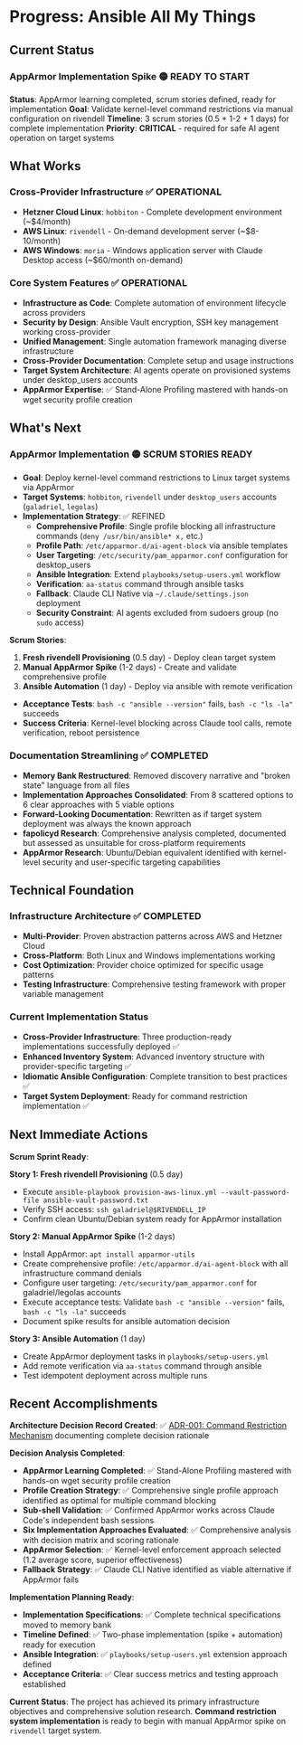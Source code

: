 # Progress: Ansible All My Things

## Current Status

### AppArmor Implementation Spike 🟡 READY TO START
**Status**: AppArmor learning completed, scrum stories defined, ready for implementation
**Goal**: Validate kernel-level command restrictions via manual configuration on rivendell
**Timeline**: 3 scrum stories (0.5 + 1-2 + 1 days) for complete implementation
**Priority**: **CRITICAL** - required for safe AI agent operation on target systems

## What Works

### Cross-Provider Infrastructure ✅ OPERATIONAL
- **Hetzner Cloud Linux**: `hobbiton` - Complete development environment (~$4/month)
- **AWS Linux**: `rivendell` - On-demand development server (~$8-10/month)
- **AWS Windows**: `moria` - Windows application server with Claude Desktop access (~$60/month on-demand)

### Core System Features ✅ OPERATIONAL
- **Infrastructure as Code**: Complete automation of environment lifecycle across providers
- **Security by Design**: Ansible Vault encryption, SSH key management working cross-provider
- **Unified Management**: Single automation framework managing diverse infrastructure
- **Cross-Provider Documentation**: Complete setup and usage instructions
- **Target System Architecture**: AI agents operate on provisioned systems under desktop_users accounts
- **AppArmor Expertise**: ✅ Stand-Alone Profiling mastered with hands-on wget security profile creation

## What's Next

### AppArmor Implementation 🟡 SCRUM STORIES READY
- **Goal**: Deploy kernel-level command restrictions to Linux target systems via AppArmor
- **Target Systems**: `hobbiton`, `rivendell` under `desktop_users` accounts (`galadriel`, `legolas`)
- **Implementation Strategy**: ✅ REFINED
  - **Comprehensive Profile**: Single profile blocking all infrastructure commands (`deny /usr/bin/ansible* x,` etc.)
  - **Profile Path**: `/etc/apparmor.d/ai-agent-block` via ansible templates
  - **User Targeting**: `/etc/security/pam_apparmor.conf` configuration for desktop_users
  - **Ansible Integration**: Extend `playbooks/setup-users.yml` workflow
  - **Verification**: `aa-status` command through ansible tasks
  - **Fallback**: Claude CLI Native via `~/.claude/settings.json` deployment
  - **Security Constraint**: AI agents excluded from sudoers group (no `sudo` access)

**Scrum Stories**:
1. **Fresh rivendell Provisioning** (0.5 day) - Deploy clean target system
2. **Manual AppArmor Spike** (1-2 days) - Create and validate comprehensive profile
3. **Ansible Automation** (1 day) - Deploy via ansible with remote verification

- **Acceptance Tests**: `bash -c "ansible --version"` fails, `bash -c "ls -la"` succeeds
- **Success Criteria**: Kernel-level blocking across Claude tool calls, remote verification, reboot persistence

### Documentation Streamlining ✅ COMPLETED
- **Memory Bank Restructured**: Removed discovery narrative and "broken state" language from all files
- **Implementation Approaches Consolidated**: From 8 scattered options to 6 clear approaches with 5 viable options
- **Forward-Looking Documentation**: Rewritten as if target system deployment was always the known approach
- **fapolicyd Research**: Comprehensive analysis completed, documented but assessed as unsuitable for cross-platform requirements
- **AppArmor Research**: Ubuntu/Debian equivalent identified with kernel-level security and user-specific targeting capabilities

## Technical Foundation

### Infrastructure Architecture ✅ COMPLETED
- **Multi-Provider**: Proven abstraction patterns across AWS and Hetzner Cloud
- **Cross-Platform**: Both Linux and Windows implementations working
- **Cost Optimization**: Provider choice optimized for specific usage patterns
- **Testing Infrastructure**: Comprehensive testing framework with proper variable management

### Current Implementation Status
- **Cross-Provider Infrastructure**: Three production-ready implementations successfully deployed ✅
- **Enhanced Inventory System**: Advanced inventory structure with provider-specific targeting ✅
- **Idiomatic Ansible Configuration**: Complete transition to best practices ✅
- **Target System Deployment**: Ready for command restriction implementation ✅

## Next Immediate Actions

**Scrum Sprint Ready**:

**Story 1: Fresh rivendell Provisioning** (0.5 day)
- Execute `ansible-playbook provision-aws-linux.yml --vault-password-file ansible-vault-password.txt`
- Verify SSH access: `ssh galadriel@$RIVENDELL_IP`
- Confirm clean Ubuntu/Debian system ready for AppArmor installation

**Story 2: Manual AppArmor Spike** (1-2 days)
- Install AppArmor: `apt install apparmor-utils`
- Create comprehensive profile: `/etc/apparmor.d/ai-agent-block` with all infrastructure command denials
- Configure user targeting: `/etc/security/pam_apparmor.conf` for galadriel/legolas accounts
- Execute acceptance tests: Validate `bash -c "ansible --version"` fails, `bash -c "ls -la"` succeeds
- Document spike results for ansible automation decision

**Story 3: Ansible Automation** (1 day)
- Create AppArmor deployment tasks in `playbooks/setup-users.yml`
- Add remote verification via `aa-status` command through ansible
- Test idempotent deployment across multiple runs

## Recent Accomplishments

**Architecture Decision Record Created**: ✅ [ADR-001: Command Restriction Mechanism](../docs/architecture-decisions/001-command-restrictions.md) documenting complete decision rationale

**Decision Analysis Completed**: 
- **AppArmor Learning Completed**: ✅ Stand-Alone Profiling mastered with hands-on wget security profile creation
- **Profile Creation Strategy**: ✅ Comprehensive single profile approach identified as optimal for multiple command blocking
- **Sub-shell Validation**: ✅ Confirmed AppArmor works across Claude Code's independent bash sessions
- **Six Implementation Approaches Evaluated**: ✅ Comprehensive analysis with decision matrix and scoring rationale
- **AppArmor Selection**: ✅ Kernel-level enforcement approach selected (1.2 average score, superior effectiveness)
- **Fallback Strategy**: ✅ Claude CLI Native identified as viable alternative if AppArmor fails

**Implementation Planning Ready**:
- **Implementation Specifications**: ✅ Complete technical specifications moved to memory bank
- **Timeline Defined**: ✅ Two-phase implementation (spike + automation) ready for execution
- **Ansible Integration**: ✅ `playbooks/setup-users.yml` extension approach defined
- **Acceptance Criteria**: ✅ Clear success metrics and testing approach established

**Current Status**: The project has achieved its primary infrastructure objectives and comprehensive solution research. **Command restriction system implementation** is ready to begin with manual AppArmor spike on `rivendell` target system.